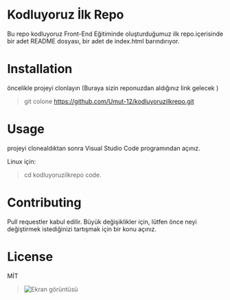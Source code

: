 # Kodluyoruz İlk Repo
Bu repo kodluyoruz Front-End Eğitiminde oluşturduğumuz ilk repo.içerisinde bir adet
README dosyası, bir adet de index.html barındırıyor.

# Installation

öncelikle projeyi clonlayın (Buraya sizin reponuzdan aldığınız link gelecek )

>git colone https://github.com/Umut-12/kodluyoruzilkrepo.git

# Usage

projeyi clonealdıktan sonra Visual  Studio Code programından açınız.

Linux için:

>cd kodluyoruzilkrepo
code.


# Contributing

Pull requestler kabul edilir. Büyük değişiklikler için, lütfen önce neyi değiştirmek istediğinizi tartışmak için bir konu açınız.

# License 

MİT


> ![Ekran görüntüsü](C:user/pc/Belgeler/GitHub/proje.png)